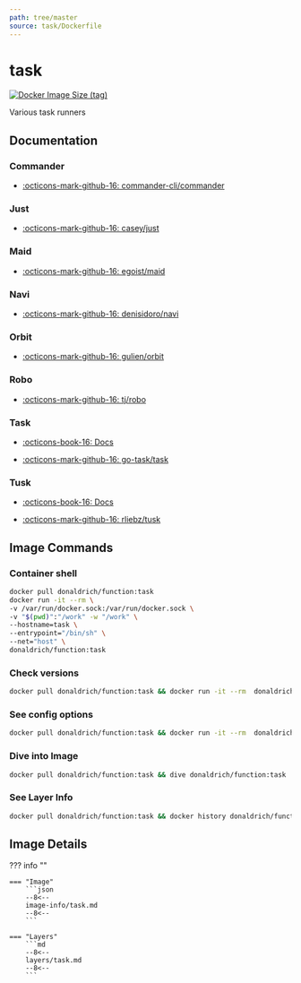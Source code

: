 ```yaml
---
path: tree/master
source: task/Dockerfile
---
```


# task

[![Docker Image Size (tag)](https://img.shields.io/docker/image-size/donaldrich/function/task?color=blue&label=donaldrich/function:task&logo=docker&style=flat-square)](https://hub.docker.com/r/donaldrich/function/task)

Various task runners

## Documentation

### Commander

- [:octicons-mark-github-16: commander-cli/commander](https://github.com/commander-cli/commander)

### Just

- [:octicons-mark-github-16: casey/just](https://github.com/casey/just)

### Maid

- [:octicons-mark-github-16: egoist/maid](https://github.com/egoist/maid)

### Navi

- [:octicons-mark-github-16: denisidoro/navi](https://github.com/denisidoro/navi)

### Orbit

- [:octicons-mark-github-16: gulien/orbit](https://github.com/gulien/orbit)

### Robo

- [:octicons-mark-github-16: tj/robo](https://github.com/tj/robo)

### Task

- [:octicons-book-16: Docs](https://taskfile.dev)

- [:octicons-mark-github-16: go-task/task](https://github.com/go-task/task)

### Tusk

- [:octicons-book-16: Docs](https://rliebz.github.io/tusk)

- [:octicons-mark-github-16: rliebz/tusk](https://github.com/rliebz/tusk)

## Image Commands

### Container shell

```sh
docker pull donaldrich/function:task
docker run -it --rm \
-v /var/run/docker.sock:/var/run/docker.sock \
-v "$(pwd)":"/work" -w "/work" \
--hostname=task \
--entrypoint="/bin/sh" \
--net="host" \
donaldrich/function:task
```

### Check versions

```sh
docker pull donaldrich/function:task && docker run -it --rm  donaldrich/function:task validate
```

### See config options

```sh
docker pull donaldrich/function:task && docker run -it --rm  donaldrich/function:task help
```

### Dive into Image

```sh
docker pull donaldrich/function:task && dive donaldrich/function:task
```

### See Layer Info

```sh
docker pull donaldrich/function:task && docker history donaldrich/function:task
```

## Image Details

??? info ""

    === "Image"
        ```json
        --8<--
        image-info/task.md
        --8<--
        ```

    === "Layers"
        ```md
        --8<--
        layers/task.md
        --8<--
        ```
